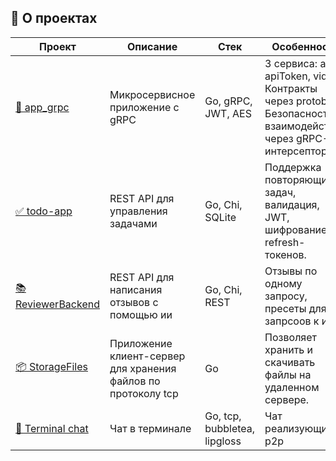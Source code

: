 
## 🧠 О проектах

| Проект | Описание | Стек | Особенности |
|--------|----------|------|-------------|
| [🔐 app_grpc](https://github.com/nikaydo/app_grpc) | Микросервисное приложение с gRPC | Go, gRPC, JWT, AES | 3 сервиса: auth, apiToken, video. Контракты через protobuf. Безопасность и взаимодействие через gRPC-интерсепторы. |
| [✅ todo-app](https://github.com/nikaydo/todo-app) | REST API для управления задачами | Go, Chi, SQLite | Поддержка повторяющихся задач, валидация, JWT, шифрование refresh-токенов. |
| [📚 ReviewerBackend](https://github.com/nikaydo/ReviewerBackend) | REST API для написания отзывов с помощью ии | Go, Chi, REST | Отзывы по одному запросу, пресеты для запрсоов к ии. | 
| [📦 StorageFiles](https://github.com/nikaydo/fileStorage) | Приложение клиент-сервер для хранения файлов по протоколу tcp | Go | Позволяет хранить и скачивать файлы на удаленном сервере. |
| [💬 Terminal chat](https://github.com/nikaydo/TUI-chat) | Чат в терминале  | Go, tcp, bubbletea, lipgloss | Чат реализующий p2p |
 
